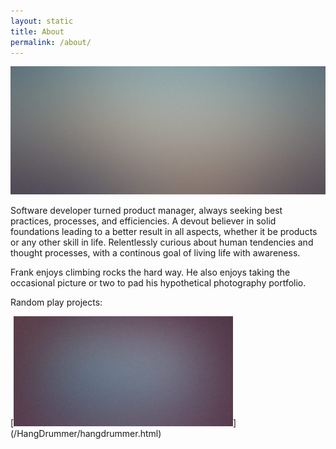 ```yaml
---
layout: static
title: About
permalink: /about/
---
```


<span class="image left"><img src="/images/pic01.jpg" alt="" /></span>
<p>Software developer turned product manager, always seeking best practices, processes, and efficiencies. A devout believer in solid foundations leading to a better result in all aspects, whether it be products or any other skill in life.  Relentlessly curious about human tendencies and thought processes, with a continous goal of living life with awareness.</p>
<p>Frank enjoys climbing rocks the hard way. He also enjoys taking the occasional picture or two to pad his hypothetical photography portfolio. </p>

<p> Random play projects: </p>
[<img src="/images/pic05.jpg">](/HangDrummer/hangdrummer.html)

